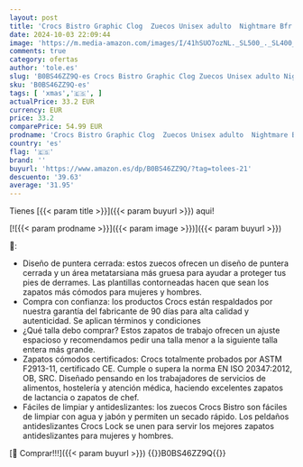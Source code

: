 ```yaml
---
layout: post
title: 'Crocs Bistro Graphic Clog  Zuecos Unisex adulto  Nightmare Bfr Xmas White  43/44 EU'
date: 2024-10-03 22:09:44
image: 'https://m.media-amazon.com/images/I/41hSUO7ozNL._SL500_._SL400_.jpg'
comments: true
category: ofertas
author: 'tole.es'
slug: 'B0BS46ZZ9Q-es Crocs Bistro Graphic Clog Zuecos Unisex adulto Nightmare...'
sku: 'B0BS46ZZ9Q-es'
tags: [ 'xmas','🇪🇸', ]
actualPrice: 33.2 EUR
currency: EUR
price: 33.2
comparePrice: 54.99 EUR
prodname: 'Crocs Bistro Graphic Clog  Zuecos Unisex adulto  Nightmare Bfr Xmas White  43/44 EU'
country: 'es'
flag: '🇪🇸'
brand: ''
buyurl: 'https://www.amazon.es/dp/B0BS46ZZ9Q/?tag=tolees-21'
descuento: '39.63'
average: '31.95'
---
```


Tienes [{{< param title >}}]({{< param buyurl >}}) aqui!

[![{{< param prodname >}}]({{< param image >}})]({{< param buyurl >}})

🔎:

- Diseño de puntera cerrada: estos zuecos ofrecen un diseño de puntera cerrada y un área metatarsiana más gruesa para ayudar a proteger tus pies de derrames. Las plantillas contorneadas hacen que sean los zapatos más cómodos para mujeres y hombres.
- Compra con confianza: los productos Crocs están respaldados por nuestra garantía del fabricante de 90 días para alta calidad y autenticidad. Se aplican términos y condiciones
- ¿Qué talla debo comprar? Estos zapatos de trabajo ofrecen un ajuste espacioso y recomendamos pedir una talla menor a la siguiente talla entera más grande.
- Zapatos cómodos certificados: Crocs totalmente probados por ASTM F2913-11, certificado CE. Cumple o supera la norma EN ISO 20347:2012, OB, SRC. Diseñado pensando en los trabajadores de servicios de alimentos, hostelería y atención médica, haciendo excelentes zapatos de lactancia o zapatos de chef.
- Fáciles de limpiar y antideslizantes: los zuecos Crocs Bistro son fáciles de limpiar con agua y jabón y permiten un secado rápido. Los peldaños antideslizantes Crocs Lock se unen para servir los mejores zapatos antideslizantes para mujeres y hombres.

[🛒 Comprar!!!]({{< param buyurl >}})
{{<world>}}B0BS46ZZ9Q{{</world>}}
